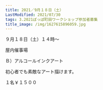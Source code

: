```yaml
---
title: 2021／9月１８日（土）
LastModified: 2021/07/30
tags: 3.2021ぽっぽ町田ワークショップ参加者募集
title_image: /img/1627615896059.jpg
---
```

９月１８日（土）１４時～

屋内催事場

Ｂ）アルコールインクアート

初心者でも素敵なアート描けます。

１名￥１５００